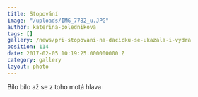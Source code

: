 ```yaml
---
title: Stopování
image: "/uploads/IMG_7782_u.JPG"
author: katerina-polednikova
tags: []
gallery: /news/pri-stopovani-na-dacicku-se-ukazala-i-vydra
position: 114
date: 2017-02-05 10:19:25.000000000 Z
category: gallery
layout: photo
---
```

Bílo bílo až se z toho motá hlava
